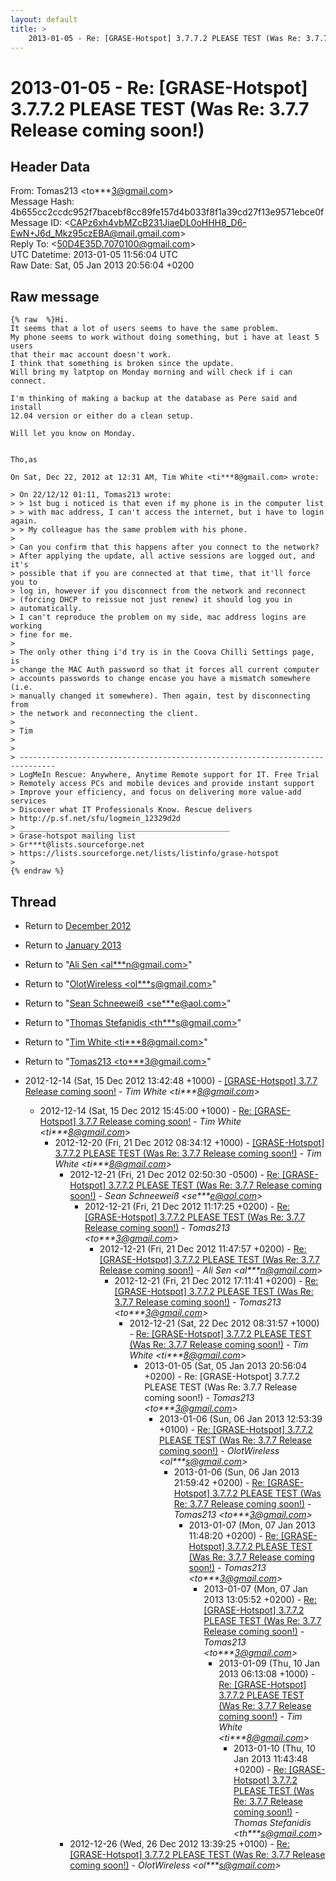 ```yaml
---
layout: default
title: >
    2013-01-05 - Re: [GRASE-Hotspot] 3.7.7.2 PLEASE TEST (Was Re: 3.7.7 Release	coming soon!)
---
```


# 2013-01-05 - Re: [GRASE-Hotspot] 3.7.7.2 PLEASE TEST (Was Re: 3.7.7 Release	coming soon!)

## Header Data

From: Tomas213 \<to***3@gmail.com\><br>
Message Hash: 4b655cc2ccdc952f7bacebf8cc89fe157d4b033f8f1a39cd27f13e9571ebce0f<br>
Message ID: \<CAPz6xh4vbMZcB231JiaeDL0oHHH8_D6-EwN+J6d_Mkz95czEBA@mail.gmail.com\><br>
Reply To: \<50D4E35D.7070100@gmail.com\><br>
UTC Datetime: 2013-01-05 11:56:04 UTC<br>
Raw Date: Sat, 05 Jan 2013 20:56:04 +0200<br>

## Raw message

```
{% raw  %}Hi.
It seems that a lot of users seems to have the same problem.
My phone seems to work without doing something, but i have at least 5 users
that their mac account doesn't work.
I think that something is broken since the update.
Will bring my latptop on Monday morning and will check if i can connect.

I'm thinking of making a backup at the database as Pere said and install
12.04 version or either do a clean setup.

Will let you know on Monday.


Tho,as

On Sat, Dec 22, 2012 at 12:31 AM, Tim White <ti***8@gmail.com> wrote:

> On 22/12/12 01:11, Tomas213 wrote:
> > 1st bug i noticed is that even if my phone is in the computer list
> > with mac address, I can't access the internet, but i have to login again.
> > My colleague has the same problem with his phone.
>
> Can you confirm that this happens after you connect to the network?
> After applying the update, all active sessions are logged out, and it's
> possible that if you are connected at that time, that it'll force you to
> log in, however if you disconnect from the network and reconnect
> (forcing DHCP to reissue not just renew) it should log you in
> automatically.
> I can't reproduce the problem on my side, mac address logins are working
> fine for me.
>
> The only other thing i'd try is in the Coova Chilli Settings page, is
> change the MAC Auth password so that it forces all current computer
> accounts passwords to change encase you have a mismatch somewhere (i.e.
> manually changed it somewhere). Then again, test by disconnecting from
> the network and reconnecting the client.
>
> Tim
>
>
> ------------------------------------------------------------------------------
> LogMeIn Rescue: Anywhere, Anytime Remote support for IT. Free Trial
> Remotely access PCs and mobile devices and provide instant support
> Improve your efficiency, and focus on delivering more value-add services
> Discover what IT Professionals Know. Rescue delivers
> http://p.sf.net/sfu/logmein_12329d2d
> _______________________________________________
> Grase-hotspot mailing list
> Gr***t@lists.sourceforge.net
> https://lists.sourceforge.net/lists/listinfo/grase-hotspot
>
{% endraw %}
```

## Thread

+ Return to [December 2012](/archive/2012/12)
+ Return to [January 2013](/archive/2013/01)

+ Return to "[Ali Sen <al***n<span>@</span>gmail.com>](/authors/al___n_at_gmail_com)"
+ Return to "[OlotWireless <ol***s<span>@</span>gmail.com>](/authors/ol___s_at_gmail_com)"
+ Return to "[Sean Schneeweiß <se***e<span>@</span>aol.com>](/authors/se___e_at_aol_com)"
+ Return to "[Thomas Stefanidis <th***s<span>@</span>gmail.com>](/authors/th___s_at_gmail_com)"
+ Return to "[Tim White <ti***8<span>@</span>gmail.com>](/authors/ti___8_at_gmail_com)"
+ Return to "[Tomas213 <to***3<span>@</span>gmail.com>](/authors/to___3_at_gmail_com)"

+ 2012-12-14 (Sat, 15 Dec 2012 13:42:48 +1000) - [[GRASE-Hotspot] 3.7.7 Release coming soon!](/archive/2012/12/cfb5293c62099213cba57c0d485dbc5a43e027c3eafb20a853aab38bec4a06c8) - _Tim White \<ti***8@gmail.com\>_
  + 2012-12-14 (Sat, 15 Dec 2012 15:45:00 +1000) - [Re: [GRASE-Hotspot] 3.7.7 Release coming soon!](/archive/2012/12/77189af35cb773d55cf29a2e85b80628c9042f6d989640db27a0aa827d935ba4) - _Tim White \<ti***8@gmail.com\>_
    + 2012-12-20 (Fri, 21 Dec 2012 08:34:12 +1000) - [[GRASE-Hotspot] 3.7.7.2 PLEASE TEST (Was Re: 3.7.7 Release coming	soon!)](/archive/2012/12/7e52484e212a1a16e634adef8563726f0bbaee74e895e17d8a2f3a2875a832e3) - _Tim White \<ti***8@gmail.com\>_
      + 2012-12-21 (Fri, 21 Dec 2012 02:50:30 -0500) - [Re: [GRASE-Hotspot] 3.7.7.2 PLEASE TEST (Was Re: 3.7.7 Release coming soon!)](/archive/2012/12/767dd15e939f10008646c30cd369680c83c86afafbe1fc564e71a5250e13bf1a) - _Sean Schneeweiß \<se***e@aol.com\>_
        + 2012-12-21 (Fri, 21 Dec 2012 11:17:25 +0200) - [Re: [GRASE-Hotspot] 3.7.7.2 PLEASE TEST (Was Re: 3.7.7 Release	coming soon!)](/archive/2012/12/833b4c5a6608c4e775fe594b1f65efe4e990123bf24e1fb1d5e66fb545b764a2) - _Tomas213 \<to***3@gmail.com\>_
          + 2012-12-21 (Fri, 21 Dec 2012 11:47:57 +0200) - [Re: [GRASE-Hotspot] 3.7.7.2 PLEASE TEST (Was Re: 3.7.7 Release	coming soon!)](/archive/2012/12/5b81543f216d5397e828846620cadf301749ac2ee8c7e4addf01bc7c374c79b0) - _Ali Sen \<al***n@gmail.com\>_
            + 2012-12-21 (Fri, 21 Dec 2012 17:11:41 +0200) - [Re: [GRASE-Hotspot] 3.7.7.2 PLEASE TEST (Was Re: 3.7.7 Release	coming soon!)](/archive/2012/12/a1752abb93f994d5fd5b62b3cfc3e4ae7a7b9db94d36c73e2f302a3e2352e54a) - _Tomas213 \<to***3@gmail.com\>_
              + 2012-12-21 (Sat, 22 Dec 2012 08:31:57 +1000) - [Re: [GRASE-Hotspot] 3.7.7.2 PLEASE TEST (Was Re: 3.7.7 Release coming soon!)](/archive/2012/12/6f217ac147e93a2b94d88ebdbba57d7d9e8073113d3e5f1054d882ef48263a7f) - _Tim White \<ti***8@gmail.com\>_
                + 2013-01-05 (Sat, 05 Jan 2013 20:56:04 +0200) - Re: [GRASE-Hotspot] 3.7.7.2 PLEASE TEST (Was Re: 3.7.7 Release	coming soon!) - _Tomas213 \<to***3@gmail.com\>_
                  + 2013-01-06 (Sun, 06 Jan 2013 12:53:39 +0100) - [Re: [GRASE-Hotspot] 3.7.7.2 PLEASE TEST (Was Re: 3.7.7 Release coming soon!)](/archive/2013/01/cedf45b6472bbf9160313622738b3833c0d763bc66df075ae8725f773f734e48) - _OlotWireless \<ol***s@gmail.com\>_
                    + 2013-01-06 (Sun, 06 Jan 2013 21:59:42 +0200) - [Re: [GRASE-Hotspot] 3.7.7.2 PLEASE TEST (Was Re: 3.7.7 Release	coming soon!)](/archive/2013/01/e1be54c2b1e2eb7c71f9c41cde5aa05ecbace372878290dc0ce29a5de1cee826) - _Tomas213 \<to***3@gmail.com\>_
                      + 2013-01-07 (Mon, 07 Jan 2013 11:48:20 +0200) - [Re: [GRASE-Hotspot] 3.7.7.2 PLEASE TEST (Was Re: 3.7.7 Release	coming soon!)](/archive/2013/01/a34c59c9cbb8d318ac2a6734ac4e9e37fa277e85e7e176e5e8388c8fa3b9b8f9) - _Tomas213 \<to***3@gmail.com\>_
                        + 2013-01-07 (Mon, 07 Jan 2013 13:05:52 +0200) - [Re: [GRASE-Hotspot] 3.7.7.2 PLEASE TEST (Was Re: 3.7.7 Release	coming soon!)](/archive/2013/01/f115a3fa94529ff71e183d0ee1d94a80ddd8545f8de7ad5fd9178da590eba32a) - _Tomas213 \<to***3@gmail.com\>_
                          + 2013-01-09 (Thu, 10 Jan 2013 06:13:08 +1000) - [Re: [GRASE-Hotspot] 3.7.7.2 PLEASE TEST (Was Re: 3.7.7 Release coming soon!)](/archive/2013/01/4babb7f40507c162274b4b60bbc8c3deaa80feb9acf0ac998debf1f65efed3c4) - _Tim White \<ti***8@gmail.com\>_
                            + 2013-01-10 (Thu, 10 Jan 2013 11:43:48 +0200) - [Re: [GRASE-Hotspot] 3.7.7.2 PLEASE TEST (Was Re: 3.7.7 Release	coming soon!)](/archive/2013/01/f21589dce9a0e93a82f2f046a376778e35dddd2ca8bd60da888615fb6e389c19) - _Thomas Stefanidis \<th***s@gmail.com\>_
      + 2012-12-26 (Wed, 26 Dec 2012 13:39:25 +0100) - [Re: [GRASE-Hotspot] 3.7.7.2 PLEASE TEST (Was Re: 3.7.7 Release coming soon!)](/archive/2012/12/fdf51e52659027104cf431c2450c324907cc3b2d18ccd43a2b4a43f74583b62c) - _OlotWireless \<ol***s@gmail.com\>_

